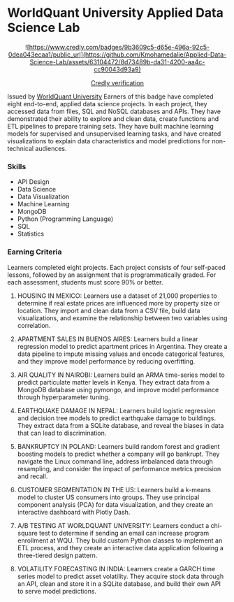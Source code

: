 # WorldQuant University Applied Data Science Lab
 
<div align="center">

  
![https://www.credly.com/badges/9b3609c5-d65e-496a-92c5-0dea043ecaa1/public_url](https://github.com/Kmohamedalie/Applied-Data-Science-Lab/assets/63104472/8d73489b-da31-4200-aa4c-cc90043d93a9)

[Credly verification](https://www.credly.com/badges/9b3609c5-d65e-496a-92c5-0dea043ecaa1/public_url)
</div>


Issued by [WorldQuant University](https://www.credly.com/organizations/wqu/badges)
Earners of this badge have completed eight end-to-end, applied data science projects. In each project, they accessed data from files, SQL and NoSQL databases and APIs. They have demonstrated their ability to explore and clean data, create functions and ETL pipelines to prepare training sets. They have built machine learning models for supervised and unsupervised learning tasks, and have created visualizations to explain data characteristics and model predictions for non-technical audiences.

### Skills

* API Design
* Data Science
* Data Visualization
* Machine Learning
* MongoDB
* Python (Programming Language)
* SQL
* Statistics

 



### Earning Criteria

Learners completed eight projects. Each project consists of four self-paced lessons, followed by an assignment that is programmatically graded. For each assessment, students must score 90% or better.



1. HOUSING IN MEXICO: Learners use a dataset of 21,000 properties to determine if real estate prices are influenced more by property size or location. They import and clean data from a CSV file, build data visualizations, and examine the relationship between two variables using correlation.



2. APARTMENT SALES IN BUENOS AIRES: Learners build a linear regression model to predict apartment prices in Argentina. They create a data pipeline to impute missing values and encode categorical features, and they improve model performance by reducing overfitting.



3. AIR QUALITY IN NAIROBI: Learners build an ARMA time-series model to predict particulate matter levels in Kenya. They extract data from a MongoDB database using pymongo, and improve model performance through hyperparameter tuning.



4. EARTHQUAKE DAMAGE IN NEPAL: Learners build logistic regression and decision tree models to predict earthquake damage to buildings. They extract data from a SQLite database, and reveal the biases in data that can lead to discrimination.



5. BANKRUPTCY IN POLAND: Learners build random forest and gradient boosting models to predict whether a company will go bankrupt. They navigate the Linux command line, address imbalanced data through resampling, and consider the impact of performance metrics precision and recall.



6. CUSTOMER SEGMENTATION IN THE US: Learners build a k-means model to cluster US consumers into groups. They use principal component analysis (PCA) for data visualization, and they create an interactive dashboard with Plotly Dash.



7. A/B TESTING AT WORLDQUANT UNIVERSITY: Learners conduct a chi-square test to determine if sending an email can increase program enrollment at WQU. They build custom Python classes to implement an ETL process, and they create an interactive data application following a three-tiered design pattern.



8. VOLATILITY FORECASTING IN INDIA: Learners create a GARCH time series model to predict asset volatility. They acquire stock data through an API, clean and store it in a SQLite database, and build their own API to serve model predictions.

